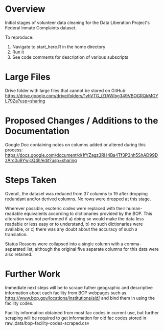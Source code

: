 # Overview
Initial stages of volunteer data cleaning for the Data Liberation Project's Federal Inmate Complaints dataset.

To reproduce:
1) Navigate to start_here.R in the home directory
2) Run it
3) See code comments for description of various subscripts

# Large Files
Drive folder with large files that cannot be stored on GitHub
https://drive.google.com/drive/folders/1yhVTG_iZfAWIbg349VBOGRQkMGYL79Za?usp=sharing

# Proposed Changes / Additions to the Documentation
Google Doc containing notes on columns added or altered during this process:
https://docs.google.com/document/d/1fYZagz3RH4Ba4Tf3P3nh5ShAD99DzArc0u9YwjcQ4lI/edit?usp=sharing

# Steps Taken
Overall, the dataset was reduced from 37 columns to 19 after dropping redundant and/or derived columns. No rows were dropped at this stage.

Wherever possible, esoteric codes were replaced with their human-readable equivalents according to dictionaries provided by the BOP.
This alteration was not performed if a) doing so would make the data less readable or less easy or to understand, b) no such dictionaries
were available, or c) there was any doubt about the accuracy of such a translation.

Status Reasons were collapsed into a single column with a comma-separated list, although the original five separate columns
for this data were also retained.

# Further Work
Immediate next steps will be to scrape futher geographic and descriptive information about each facility from BOP webpages such as https://www.bop.gov/locations/institutions/ald/ and bind them in using the facility codes.

Facility information obtained from most fac codes in current use, but further scraping will be required to get information for old fac codes stored in raw_data/bop-facility-codes-scraped.csv
